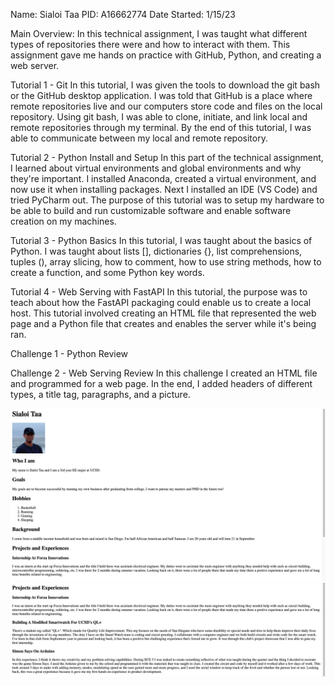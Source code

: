 Name: Sialoi Taa
PID: A16662774
Date Started: 1/15/23

Main Overview:
In this technical assignment, I was taught what different types of repositories there were and how to interact with them. This assignment gave me hands on practice with GitHub, Python, and creating a web server.

Tutorial 1 - Git
In this tutorial, I was given the tools to download the git bash or the GitHub desktop application. I was told that GitHub is a place where remote repositories live and our computers store code and files on the local repository. Using git bash, I was able to clone, initiate, and link local and remote repositories through my terminal. By the end of this tutorial, I was able to communicate between my local and remote repository.

Tutorial 2 - Python Install and Setup
In this part of the technical assignment, I learned about virtual environments and global environments and why they're important. I installed Anaconda, created a virtual environment, and now use it when installing packages. Next I installed an IDE (VS Code) and tried PyCharm out. The purpose of this tutorial was to setup my hardware to be able to build and run customizable software and enable software creation on my machines.

Tutorial 3 - Python Basics
In this tutorial, I was taught about the basics of Python. I was taught about lists [], dictionaries {}, list comprehensions, tuples (), array slicing, how to comment, how to use string methods, how to create a function, and some Python key words.

Tutorial 4 - Web Serving with FastAPI
In this tutorial, the purpose was to teach about how the FastAPI packaging could enable us to create a local host. This tutorial involved creating an HTML file that represented the web page and a Python file that creates and enables the server while it's being ran. 

Challenge 1 - Python Review


Challenge 2 - Web Serving Review
In this challenge I created an HTML file and programmed for a web page. In the end, I added headers of different types, a title tag, paragraphs, and a picture. 

![title](images/application1.png)
![title](images/application2.png)